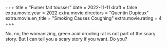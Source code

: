 +++
title = "Fumer fait tousser"
date = 2022-11-11
draft = false
extra.movie.year = 2022
extra.movie.directors = "Quentin Dupieux"
extra.movie.en_title = "Smoking Causes Coughing"
extra.movie.rating = 4
+++

No, no, the womanizing, green acid drooling rat is not part of the scary story. But I can tell you a scary story if you want. Do you?<!-- more -->
